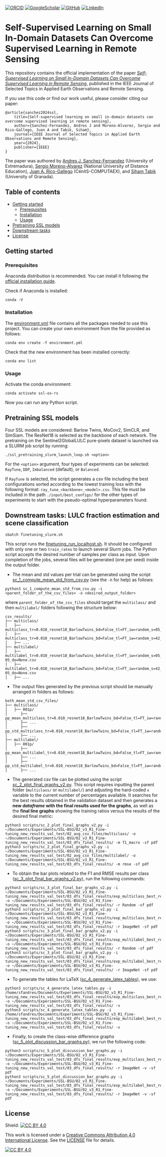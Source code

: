 <!-- PROJECT SHIELDS -->
<!--
*** I'm using markdown "reference style" links for readability.
*** Reference links are enclosed in brackets [ ] instead of parentheses ( ).
*** See the bottom of this document for the declaration of the reference variables
*** for contributors-url, forks-url, etc. This is an optional, concise syntax you may use.
*** https://www.markdownguide.org/basic-syntax/#reference-style-links
-->
[![ORCID][orcid-shield]][orcid-url] [![GoogleScholar][google-scholar-shield]][google-scholar-url] [![GitHub][github-shield]][github-url] [![LinkedIn][linkedin-shield]][linkedin-url]

# Self-Supervised Learning on Small In-Domain Datasets Can Overcome Supervised Learning in Remote Sensing
This repository contains the official implementation of the paper <i>[Self-Supervised Learning on Small In-Domain Datasets Can Overcome Supervised Learning in Remote Sensing][paper-doi]</i>, published in the IEEE Journal of Selected Topics in Applied Earth Observations and Remote Sensing.

If you use this code or find our work useful, please consider citing our paper:
```
@article{sanchez2024ssl,
    title={Self-supervised learning on small in-domain datasets can overcome supervised learning in remote sensing},
    author={Sanchez-Fernandez, Andres J and Moreno-Alvarez, Sergio and Rico-Gallego, Juan A and Tabik, Siham},
    journal={IEEE Journal of Selected Topics in Applied Earth Observations and Remote Sensing},
    year={2024},
    publisher={IEEE}
}
```

The paper was authored by [Andres J. Sanchez-Fernandez][orcid-url] (University of Extremadura), [Sergio Moreno-Álvarez](https://orcid.org/0000-0002-1858-9920) (National University of Distance Education), [Juan A. Rico-Gallego](https://orcid.org/0000-0002-4264-7473) (CénitS-COMPUTAEX), and [Siham Tabik](https://orcid.org/0000-0003-4093-5356) (University of Granada).

## Table of contents
* [Getting started](#getting-started)
  * [Prerequisites](#prerequisites)
  * [Installation](#installation)
  * [Usage](#usage)
* [Pretraining SSL models](#pretraining-ssl-models)
* [Downstream tasks](#downstream-tasks-lulc-fraction-estimation-and-scene-classification)
* [License](#license)

## Getting started

### Prerequisites
Anaconda distribution is recommended. You can install it following the [official installation guide](https://docs.anaconda.com/anaconda/install/linux/).

Check if Anaconda is installed:
```
conda -V
```

### Installation
The [environment.yml](environment.yml) file contains all the packages needed to use this project. You can create your own environment from the file provided as follows:
```
conda env create -f environment.yml
```

Check that the new environment has been installed correctly:
```
conda env list
```

### Usage
Activate the conda environment:
```
conda activate ssl-os-rs
```

Now you can run any Python script.

## Pretraining SSL models
Four SSL models are considered: Barlow Twins, MoCov2, SimCLR, and SimSiam. The ResNet18 is selected as the backbone of each network. The pretraining on the Sentinel2GlobalLULC pure-pixels dataset is launched via a SLURM job script by running:
```
./ssl_pretraining_slurm_launch_loop.sh <option>
```
For the `<option>` argument, four types of experiments can be selected: `RayTune`, `DDP`, `Imbalanced` (default), or `Balanced`.

If `RayTune` is selected, the script generates a csv file including the best configurations sorted according to the lowest training loss with the following format: `ray_tune_<backbone>_<model>.csv`. This file must be included in the path `./input/best_configs/` for the other types of experiments to start with the pseudo-optimal hyperparameters found.

## Downstream tasks: LULC fraction estimation and scene classification
```
sbatch finetuning_slurm.sh
```

This script runs the [finetuning_run_localhost.sh](finetuning_run_localhost.sh). It should be configured with only one or two `train_rates` to launch several Slurm jobs. The Python script accepts the desired number of samples per class as input. Upon completion of the jobs, several files will be generated (one per seed) inside the output folder.

* The mean and std values per trial can be generated using the script [sc_1_compute_mean_std_from_csv.py](scripts/sc_1_compute_mean_std_from_csv.py) (see the `-h` for help) as follows:
```
python3 sc_1_compute_mean_std_from_csv.py -i <parent_folder_of_the_csv_files> -o <desired_output_folder>
```
where `parent_folder_of_the_csv_files` should target the `multiclass/` and then `multilabel/` folders following the structure below:
```
csv_results/
├── multiclass/
│   ├── multiclass_tr=0.010_resnet18_BarlowTwins_bd=False_tl=FT_iw=random_s=05_lr=0.001_m=0.9_wd=0.0_do=None.csv
│   ├── multiclass_tr=0.010_resnet18_BarlowTwins_bd=False_tl=FT_iw=random_s=42_lr=0.001_m=0.9_wd=0.0_do=None.csv
│   ├── ...
├── multilabel/
│   ├── multilabel_tr=0.010_resnet18_BarlowTwins_bd=False_tl=FT_iw=random_s=05_lr=0.01_m=0.9_wd=1e-05_do=None.csv
│   ├── multilabel_tr=0.010_resnet18_BarlowTwins_bd=False_tl=FT_iw=random_s=42_lr=0.01_m=0.9_wd=1e-05_do=None.csv
│   ├── ...
```

* The output files generated by the previous script should be manually arranged in folders as follows:
```
both_mean_std_csv_files/
├── multiclass/
│   ├── 001p/
│      ├── pp_mean_multiclass_tr=0.010_resnet18_BarlowTwins_bd=False_tl=FT_iw=random.csv
│      ├── ...
│      ├── pp_std_multiclass_tr=0.010_resnet18_BarlowTwins_bd=False_tl=FT_iw=random.csv
│      ├── ...
├── multilabel/
│   ├── 001p/
│      ├── pp_mean_multilabel_tr=0.010_resnet18_BarlowTwins_bd=False_tl=FT_iw=random.csv
│      ├── ...
│      ├── pp_std_multilabel_tr=0.010_resnet18_BarlowTwins_bd=False_tl=FT_iw=random.csv
│      ├── ...
```

* The generated csv file can be plotted using the script [sc_2_plot_final_graphs_v2.py](scripts/sc_2_plot_final_graphs_v2.py). This script requires inputting the parent folder (`multiclass/` or `multilabel/`) and adjusting the hard-coded `x` variable to the current number of percentages available. It searches for the best results obtained in the validation dataset and then generates a **new *dataframe* with the final results used for the graphs**, as well as the **final line graphs** showing the training ratios versus the results of the desired final metric:
```
python3 scripts/sc_2_plot_final_graphs_v2.py -i ~/Documents/Experiments/SSL-BSU/02_v3_R1_Fine-tuning_new_results_val_test/02_avg_csv_files/multiclass/ -o ~/Documents/Experiments/SSL-BSU/02_v3_R1_Fine-tuning_new_results_val_test/03_dfs_final_results/ -m f1_macro -sf pdf
python3 scripts/sc_2_plot_final_graphs_v2.py -i ~/Documents/Experiments/SSL-BSU/02_v3_R1_Fine-tuning_new_results_val_test/02_avg_csv_files/multilabel/ -o ~/Documents/Experiments/SSL-BSU/02_v3_R1_Fine-tuning_new_results_val_test/03_dfs_final_results/ -m rmse -sf pdf
```

* To obtain the bar plots related to the F1 and RMSE results per class ([sc_3_plot_final_bar_graphs_v2.py](scripts/sc_3_plot_final_bar_graphs_v2.py)), run the following commands:
```
python3 scripts/sc_3_plot_final_bar_graphs_v2.py -i ~/Documents/Experiments/SSL-BSU/02_v3_R1_Fine-tuning_new_results_val_test/03_dfs_final_results/exp_multiclass_best_results_means.csv -o ~/Documents/Experiments/SSL-BSU/02_v3_R1_Fine-tuning_new_results_val_test/03_dfs_final_results/ -r Random -sf pdf
python3 scripts/sc_3_plot_final_bar_graphs_v2.py -i ~/Documents/Experiments/SSL-BSU/02_v3_R1_Fine-tuning_new_results_val_test/03_dfs_final_results/exp_multiclass_best_results_means.csv -o ~/Documents/Experiments/SSL-BSU/02_v3_R1_Fine-tuning_new_results_val_test/03_dfs_final_results/ -r ImageNet -sf pdf
python3 scripts/sc_3_plot_final_bar_graphs_v2.py -i ~/Documents/Experiments/SSL-BSU/02_v3_R1_Fine-tuning_new_results_val_test/03_dfs_final_results/exp_multilabel_best_results_means.csv -o ~/Documents/Experiments/SSL-BSU/02_v3_R1_Fine-tuning_new_results_val_test/03_dfs_final_results/ -r Random -sf pdf
python3 scripts/sc_3_plot_final_bar_graphs_v2.py -i ~/Documents/Experiments/SSL-BSU/02_v3_R1_Fine-tuning_new_results_val_test/03_dfs_final_results/exp_multilabel_best_results_means.csv -o ~/Documents/Experiments/SSL-BSU/02_v3_R1_Fine-tuning_new_results_val_test/03_dfs_final_results/ -r ImageNet -sf pdf
```

* To generate the tables for LaTeX ([sc_4_generate_latex_tables](scripts/sc_4_generate_latex_tables.py)), we use:
```
python3 scripts/sc_4_generate_latex_tables.py -i /home/sfandres/Documents/Experiments/SSL-BSU/02_v3_R1_Fine-tuning_new_results_val_test/03_dfs_final_results/exp_multiclass_best_results_means.csv -o ~/Documents/Experiments/SSL-BSU/02_v3_R1_Fine-tuning_new_results_val_test/03_dfs_final_results/ -v
python3 scripts/sc_4_generate_latex_tables.py -i /home/sfandres/Documents/Experiments/SSL-BSU/02_v3_R1_Fine-tuning_new_results_val_test/03_dfs_final_results/exp_multilabel_best_results_means.csv -o ~/Documents/Experiments/SSL-BSU/02_v3_R1_Fine-tuning_new_results_val_test/03_dfs_final_results/ -v
```

* Finally, to create the class-wise difference graphs ([sc_5_plot_discussion_bar_graphs.py](scripts/sc_5_plot_discussion_bar_graphs.py)), we run the following code:
```
python3 scripts/sc_5_plot_discussion_bar_graphs.py -i ~/Documents/Experiments/SSL-BSU/02_v3_R1_Fine-tuning_new_results_val_test/03_dfs_final_results/exp_multiclass_best_results_means.csv -o ~/Documents/Experiments/SSL-BSU/02_v3_R1_Fine-tuning_new_results_val_test/03_dfs_final_results/ -r ImageNet -v -sf pdf
python3 scripts/sc_5_plot_discussion_bar_graphs.py -i ~/Documents/Experiments/SSL-BSU/02_v3_R1_Fine-tuning_new_results_val_test/03_dfs_final_results/exp_multilabel_best_results_means.csv -o ~/Documents/Experiments/SSL-BSU/02_v3_R1_Fine-tuning_new_results_val_test/03_dfs_final_results/ -r ImageNet -v -sf pdf
```

## License

Shield: [![CC BY 4.0][cc-by-shield]][cc-by]

This work is licensed under a
[Creative Commons Attribution 4.0 International License][cc-by]. See the [LICENSE](LICENSE) file for details.

[![CC BY 4.0][cc-by-image]][cc-by]

[cc-by]: http://creativecommons.org/licenses/by/4.0/
[cc-by-image]: https://i.creativecommons.org/l/by/4.0/88x31.png
[cc-by-shield]: https://img.shields.io/badge/License-CC%20BY%204.0-lightgrey.svg

<!-- MARKDOWN LINKS & IMAGES -->
<!-- https://www.markdownguide.org/basic-syntax/#reference-style-links -->
[orcid-shield]: https://img.shields.io/badge/orcid-A6CE39?style=for-the-badge&logo=orcid&logoColor=white
[orcid-url]: https://orcid.org/0000-0001-6743-3570
[google-scholar-shield]: https://img.shields.io/badge/Google%20Scholar-4285F4?style=for-the-badge&logo=google-scholar&logoColor=white
[google-scholar-url]: https://scholar.google.es/citations?user=AYtHK3EAAAAJ&hl=en
[github-shield]: https://img.shields.io/badge/GitHub-100000?style=for-the-badge&logo=github&logoColor=white
[github-url]: https://github.com/sfandres94
[linkedin-shield]: https://img.shields.io/badge/LinkedIn-0077B5?style=for-the-badge&logo=linkedin&logoColor=white
[linkedin-url]: https://linkedin.com/in/sfandres
[paper-doi]: https://ieeexplore.ieee.org/xpl/RecentIssue.jsp?punumber=4609443
